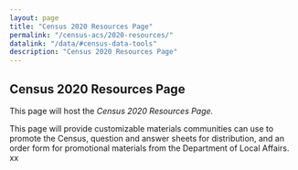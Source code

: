 ```yaml
---
layout: page
title: "Census 2020 Resources Page"
permalink: "/census-acs/2020-resources/"
datalink: "/data/#census-data-tools"
description: "Census 2020 Resources Page"
---
```


 ## Census 2020 Resources Page<br>
 
 This page will host the *Census 2020 Resources Page.*
 
 This page will provide customizable materials communities can use to promote the Census, question and answer sheets for distribution, and an order form for promotional materials from the Department of Local Affairs.
xx
